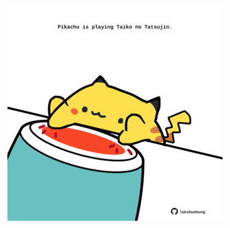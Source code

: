 <!-- built at 07/01/2022, 09:01:00 UTC -->
<p align="center">
  <img width="500" height="500" src="./ReadmeImage.svg">
</p>
